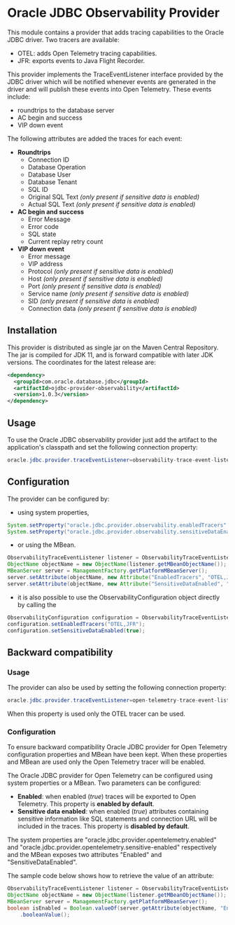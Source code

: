 # Oracle JDBC Observability Provider

This module contains a provider that adds tracing capabilities to the Oracle 
JDBC driver. Two tracers are available:
  * OTEL: adds Open Telemetry tracing capabilities.
  * JFR: exports events to Java Flight Recorder.

This provider implements the TraceEventListener interface provided by the JDBC
driver which will be notified whenever events are generated in the driver and 
will publish these events into Open Telemetry. These events include:
 * roundtrips to the database server
 * AC begin and success
 * VIP down event

The following attributes are added the traces for each event:
 * **Roundtrips**
    * Connection ID
    * Database Operation
    * Database User
    * Database Tenant
    * SQL ID
    * Original SQL Text *(only present if sensitive data is enabled)*
    * Actual SQL Text *(only present if sensitive data is enabled)*
  * **AC begin and success**
    * Error Message
    * Error code
    * SQL state
    * Current replay retry count
  * **VIP down event**
    * Error message
    * VIP address
    * Protocol *(only present if sensitive data is enabled)*
    * Host *(only present if sensitive data is enabled)*
    * Port *(only present if sensitive data is enabled)*
    * Service name *(only present if sensitive data is enabled)*
    * SID *(only present if sensitive data is enabled)*
    * Connection data *(only present if sensitive data is enabled)*

## Installation

This provider is distributed as single jar on the Maven Central Repository. The 
jar is compiled for JDK 11, and is forward compatible with later JDK versions. 
The coordinates for the latest release are:

```xml
<dependency>
  <groupId>com.oracle.database.jdbc</groupId>
  <artifactId>ojdbc-provider-observability</artifactId>
  <version>1.0.3</version>
</dependency>
```

## Usage 

To use the Oracle JDBC observability provider just add the artifact to the
application's classpath and set the following connection property:

```java
oracle.jdbc.provider.traceEventListener=observability-trace-event-listener-provider
```

## Configuration

The provider can be configured by: 
* using system properties,
```java
System.setProperty("oracle.jdbc.provider.observability.enabledTracers", "OTEL,JFR");
System.setProperty("oracle.jdbc.provider.observability.sensitiveDataEnabled", "true");
```
* or using the MBean.
```java
ObservabilityTraceEventListener listener = ObservabilityTraceEventListener.getTraceEventListener("<name>");
ObjectName objectName = new ObjectName(listener.getMBeanObjectName());
MBeanServer server = ManagementFactory.getPlatformMBeanServer();
server.setAttribute(objectName, new Attribute("EnabledTracers", "OTEL,JFR"));
server.setAttribute(objectName, new Attribute("SensitiveDataEnabled", "true"));
```
* it is also possible to use the ObservabilityConfiguration object directly by
calling the 
```java
ObservabilityConfiguration configuration = ObservabilityTraceEventListener.getObservabilityConfiguration("<name>");
configuration.setEnabledTracers("OTEL,JFR");
configuration.setSensitiveDataEnabled(true);
```

## Backward compatibility

### Usage

The provider can also be used by setting the following connection property:

```java
oracle.jdbc.provider.traceEventListener=open-telemetry-trace-event-listener-provider
```

When this property is used only the OTEL tracer can be used.

### Configuration

To ensure backward compatibility Oracle JDBC provider for Open Telemetry configuration
properties and MBean have been kept. When these properties and MBean are used only
the Open Telemetry tracer will be enabled.

The Oracle JDBC provider for Open Telemetry can be configured using system properties 
or a MBean. Two parameters can be configured: 
  * **Enabled**: when enabled (*true*) traces will be exported to Open 
 Telemetry. This property is **enabled by default**.
  * **Sensitive data enabled**: when enabled (*true*) attributes containing
 sensitive information like SQL statements and connection URL will be included
 in the traces. This property is **disabled by default**.

The system properties are "oracle.jdbc.provider.opentelemetry.enabled" and 
"oracle.jdbc.provider.opentelemetry.sensitive-enabled" respectively and the MBean 
exposes two attributes "Enabled" and "SensitiveDataEnabled".

 The sample code below shows how to retrieve the value of an attribute:
```java
ObservabilityTraceEventListener listener = ObservabilityTraceEventListener.getTraceEventListener("<name>");
ObjectName objectName = new ObjectName(listener.getMBeanObjectName());
MBeanServer server = ManagementFactory.getPlatformMBeanServer();
boolean isEnabled = Boolean.valueOf(server.getAttribute(objectName, "Enabled").toString())
    .booleanValue(); 
```